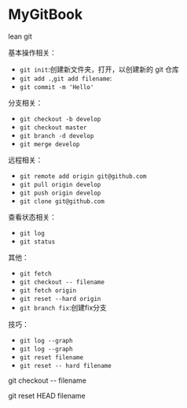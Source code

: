 # MyGitBook
lean git



基本操作相关：

- `git init`:创建新文件夹，打开，以创建新的 git 仓库
- `git add .`,`git add filename`:
- `git commit -m 'Hello'`





分支相关：

- `git checkout -b develop`
- `git checkout master`
- `git branch -d develop`
- `git merge develop`





远程相关：

- `git remote add origin git@github.com`
- `git pull origin develop `
- `git push origin develop` 
- `git clone git@github.com`





查看状态相关：

- `git log`
- `git status`




其他：

- `git fetch`
- `git checkout -- filename`
- `git fetch origin`
- `git reset --hard origin`
- `git branch fix`:创建fix分支


技巧：

- `git log --graph`
- `git log --graph`
- `git reset filename`
- `git reset -- hard filename`




git checkout -- filename

git reset HEAD filename